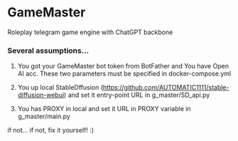 # GameMaster
Roleplay telegram game engine with ChatGPT backbone

### Several assumptions...

1. You got your GameMaster bot token from BotFather and You have Open AI acc. These two parameters must be specified in docker-compose.yml

3. You up local StableDffusion (https://github.com/AUTOMATIC1111/stable-diffusion-webui) and set it entry-point URL in g_master/SD_api.py

4. You has PROXY in local and set it URL in PROXY variable in g_master/main.py

if not... if not, fix it yourself! :)
